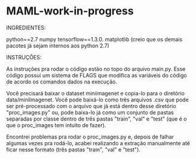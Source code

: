 # MAML-work-in-progress

INGREDIENTES:

python==2.7 numpy tensorflow==1.3.0. matplotlib (creio que os demais pacotes já sejam internos aos python 2.7)

INSTRUÇÕES:

As instruções pra rodar o código estão no topo do arquivo main.py. Esse código possui um sistema de FLAGS que modifica as variáveis do código de acordo os comandos dados na execução.

Você precisará baixar o dataset miniimagenet e copia-lo para o diretório data/miniImagenet. Você pode baixá-lo como três arquivos .csv que pode ser pré-processado com o arquivo que já está dentro desse diretório "proc_images.py" ou, pode baixa-lo já como um conjunto de pastas separadas por classe dentro de três pastas "train", "val" e "test" (que é o que o proc_images tem intuito de fazer).

Encontrei problemas pra rodar o proc_images.py e, depois de falhar algumas vezes pra rodá-lo, acabei realizando a extração manualmente até ficar nesse formato (três pastas "train", "val" e "test").
